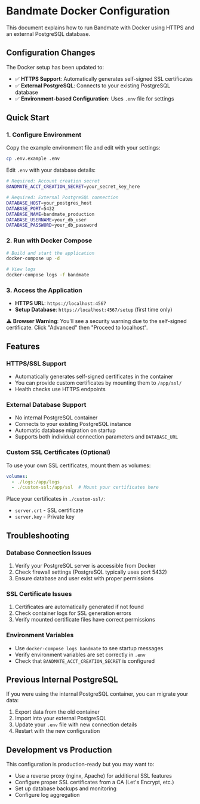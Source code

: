 # Bandmate Docker Configuration

This document explains how to run Bandmate with Docker using HTTPS and an external PostgreSQL database.

## Configuration Changes

The Docker setup has been updated to:
- ✅ **HTTPS Support**: Automatically generates self-signed SSL certificates
- ✅ **External PostgreSQL**: Connects to your existing PostgreSQL database
- ✅ **Environment-based Configuration**: Uses `.env` file for settings

## Quick Start

### 1. Configure Environment

Copy the example environment file and edit with your settings:

```bash
cp .env.example .env
```

Edit `.env` with your database details:

```bash
# Required: Account creation secret
BANDMATE_ACCT_CREATION_SECRET=your_secret_key_here

# Required: External PostgreSQL connection
DATABASE_HOST=your_postgres_host
DATABASE_PORT=5432
DATABASE_NAME=bandmate_production
DATABASE_USERNAME=your_db_user
DATABASE_PASSWORD=your_db_password
```

### 2. Run with Docker Compose

```bash
# Build and start the application
docker-compose up -d

# View logs
docker-compose logs -f bandmate
```

### 3. Access the Application

- **HTTPS URL**: `https://localhost:4567`
- **Setup Database**: `https://localhost:4567/setup` (first time only)

⚠️ **Browser Warning**: You'll see a security warning due to the self-signed certificate. Click "Advanced" then "Proceed to localhost".

## Features

### HTTPS/SSL Support
- Automatically generates self-signed certificates in the container
- You can provide custom certificates by mounting them to `/app/ssl/`
- Health checks use HTTPS endpoints

### External Database Support
- No internal PostgreSQL container
- Connects to your existing PostgreSQL instance
- Automatic database migration on startup
- Supports both individual connection parameters and `DATABASE_URL`

### Custom SSL Certificates (Optional)

To use your own SSL certificates, mount them as volumes:

```yaml
volumes:
  - ./logs:/app/logs
  - ./custom-ssl:/app/ssl  # Mount your certificates here
```

Place your certificates in `./custom-ssl/`:
- `server.crt` - SSL certificate
- `server.key` - Private key

## Troubleshooting

### Database Connection Issues
1. Verify your PostgreSQL server is accessible from Docker
2. Check firewall settings (PostgreSQL typically uses port 5432)
3. Ensure database and user exist with proper permissions

### SSL Certificate Issues
1. Certificates are automatically generated if not found
2. Check container logs for SSL generation errors
3. Verify mounted certificate files have correct permissions

### Environment Variables
- Use `docker-compose logs bandmate` to see startup messages
- Verify environment variables are set correctly in `.env`
- Check that `BANDMATE_ACCT_CREATION_SECRET` is configured

## Previous Internal PostgreSQL

If you were using the internal PostgreSQL container, you can migrate your data:

1. Export data from the old container
2. Import into your external PostgreSQL
3. Update your `.env` file with new connection details
4. Restart with the new configuration

## Development vs Production

This configuration is production-ready but you may want to:
- Use a reverse proxy (nginx, Apache) for additional SSL features
- Configure proper SSL certificates from a CA (Let's Encrypt, etc.)
- Set up database backups and monitoring
- Configure log aggregation